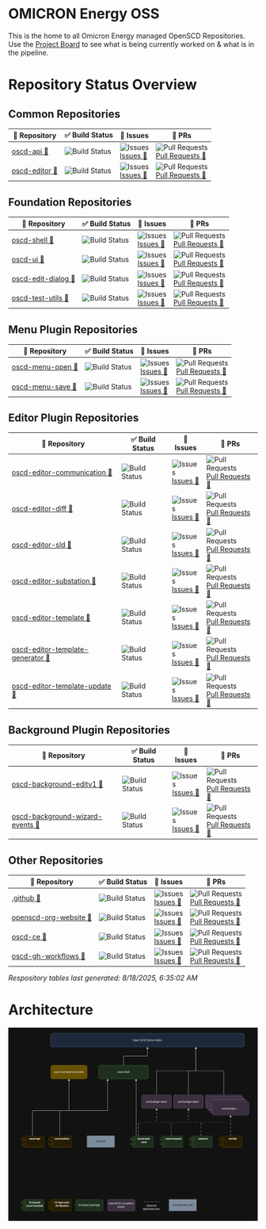 # OMICRON Energy OSS

This is the home to all Omicron Energy managed OpenSCD Repositories.
Use the [Project Board](https://github.com/orgs/OMICRONEnergyOSS/projects/2) to see what is being currently worked on & what is in the pipeline.

# Repository Status Overview

    
## Common Repositories
  | 📘 Repository | ✅ Build Status | 🐛 Issues | 🔁 PRs |
  |-------------|----------------|----------------|--------|
| <a href="https://github.com/OMICRONEnergyOSS/oscd-api" target="_blank" rel="noopener">oscd-api 🔗</a> | ![Build Status](https://img.shields.io/github/actions/workflow/status/OMICRONEnergyOSS/oscd-api/test.yml?branch=main) | ![Issues](https://img.shields.io/github/issues/OMICRONEnergyOSS/oscd-api)<br>[Issues 🔗](https://github.com/OMICRONEnergyOSS/oscd-api/issues/) | ![Pull Requests](https://img.shields.io/github/issues-pr/OMICRONEnergyOSS/oscd-api)<br>[Pull Requests 🔗](https://github.com/OMICRONEnergyOSS/oscd-api/pulls/) | 
| <a href="https://github.com/OMICRONEnergyOSS/oscd-editor" target="_blank" rel="noopener">oscd-editor 🔗</a> | ![Build Status](https://img.shields.io/github/actions/workflow/status/OMICRONEnergyOSS/oscd-editor/test.yml?branch=main) | ![Issues](https://img.shields.io/github/issues/OMICRONEnergyOSS/oscd-editor)<br>[Issues 🔗](https://github.com/OMICRONEnergyOSS/oscd-editor/issues/) | ![Pull Requests](https://img.shields.io/github/issues-pr/OMICRONEnergyOSS/oscd-editor)<br>[Pull Requests 🔗](https://github.com/OMICRONEnergyOSS/oscd-editor/pulls/) | 

    
## Foundation Repositories
  | 📘 Repository | ✅ Build Status | 🐛 Issues | 🔁 PRs |
  |-------------|----------------|----------------|--------|
| <a href="https://github.com/OMICRONEnergyOSS/oscd-shell" target="_blank" rel="noopener">oscd-shell 🔗</a> | ![Build Status](https://img.shields.io/github/actions/workflow/status/OMICRONEnergyOSS/oscd-shell/test.yml?branch=main) | ![Issues](https://img.shields.io/github/issues/OMICRONEnergyOSS/oscd-shell)<br>[Issues 🔗](https://github.com/OMICRONEnergyOSS/oscd-shell/issues/) | ![Pull Requests](https://img.shields.io/github/issues-pr/OMICRONEnergyOSS/oscd-shell)<br>[Pull Requests 🔗](https://github.com/OMICRONEnergyOSS/oscd-shell/pulls/) | 
| <a href="https://github.com/OMICRONEnergyOSS/oscd-ui" target="_blank" rel="noopener">oscd-ui 🔗</a> | ![Build Status](https://img.shields.io/github/actions/workflow/status/OMICRONEnergyOSS/oscd-ui/test.yml?branch=main) | ![Issues](https://img.shields.io/github/issues/OMICRONEnergyOSS/oscd-ui)<br>[Issues 🔗](https://github.com/OMICRONEnergyOSS/oscd-ui/issues/) | ![Pull Requests](https://img.shields.io/github/issues-pr/OMICRONEnergyOSS/oscd-ui)<br>[Pull Requests 🔗](https://github.com/OMICRONEnergyOSS/oscd-ui/pulls/) | 
| <a href="https://github.com/OMICRONEnergyOSS/oscd-edit-dialog" target="_blank" rel="noopener">oscd-edit-dialog 🔗</a> | ![Build Status](https://img.shields.io/github/actions/workflow/status/OMICRONEnergyOSS/oscd-edit-dialog/test.yml?branch=main) | ![Issues](https://img.shields.io/github/issues/OMICRONEnergyOSS/oscd-edit-dialog)<br>[Issues 🔗](https://github.com/OMICRONEnergyOSS/oscd-edit-dialog/issues/) | ![Pull Requests](https://img.shields.io/github/issues-pr/OMICRONEnergyOSS/oscd-edit-dialog)<br>[Pull Requests 🔗](https://github.com/OMICRONEnergyOSS/oscd-edit-dialog/pulls/) | 
| <a href="https://github.com/OMICRONEnergyOSS/oscd-test-utils" target="_blank" rel="noopener">oscd-test-utils 🔗</a> | ![Build Status](https://img.shields.io/github/actions/workflow/status/OMICRONEnergyOSS/oscd-test-utils/test.yml?branch=main) | ![Issues](https://img.shields.io/github/issues/OMICRONEnergyOSS/oscd-test-utils)<br>[Issues 🔗](https://github.com/OMICRONEnergyOSS/oscd-test-utils/issues/) | ![Pull Requests](https://img.shields.io/github/issues-pr/OMICRONEnergyOSS/oscd-test-utils)<br>[Pull Requests 🔗](https://github.com/OMICRONEnergyOSS/oscd-test-utils/pulls/) | 

    
## Menu Plugin Repositories
  | 📘 Repository | ✅ Build Status | 🐛 Issues | 🔁 PRs |
  |-------------|----------------|----------------|--------|
| <a href="https://github.com/OMICRONEnergyOSS/oscd-menu-open" target="_blank" rel="noopener">oscd-menu-open 🔗</a> | ![Build Status](https://img.shields.io/github/actions/workflow/status/OMICRONEnergyOSS/oscd-menu-open/test.yml?branch=main) | ![Issues](https://img.shields.io/github/issues/OMICRONEnergyOSS/oscd-menu-open)<br>[Issues 🔗](https://github.com/OMICRONEnergyOSS/oscd-menu-open/issues/) | ![Pull Requests](https://img.shields.io/github/issues-pr/OMICRONEnergyOSS/oscd-menu-open)<br>[Pull Requests 🔗](https://github.com/OMICRONEnergyOSS/oscd-menu-open/pulls/) | 
| <a href="https://github.com/OMICRONEnergyOSS/oscd-menu-save" target="_blank" rel="noopener">oscd-menu-save 🔗</a> | ![Build Status](https://img.shields.io/github/actions/workflow/status/OMICRONEnergyOSS/oscd-menu-save/test.yml?branch=main) | ![Issues](https://img.shields.io/github/issues/OMICRONEnergyOSS/oscd-menu-save)<br>[Issues 🔗](https://github.com/OMICRONEnergyOSS/oscd-menu-save/issues/) | ![Pull Requests](https://img.shields.io/github/issues-pr/OMICRONEnergyOSS/oscd-menu-save)<br>[Pull Requests 🔗](https://github.com/OMICRONEnergyOSS/oscd-menu-save/pulls/) | 

    
## Editor Plugin Repositories
  | 📘 Repository | ✅ Build Status | 🐛 Issues | 🔁 PRs |
  |-------------|----------------|----------------|--------|
| <a href="https://github.com/OMICRONEnergyOSS/oscd-editor-communication" target="_blank" rel="noopener">oscd-editor-communication 🔗</a> | ![Build Status](https://img.shields.io/github/actions/workflow/status/OMICRONEnergyOSS/oscd-editor-communication/test.yml?branch=main) | ![Issues](https://img.shields.io/github/issues/OMICRONEnergyOSS/oscd-editor-communication)<br>[Issues 🔗](https://github.com/OMICRONEnergyOSS/oscd-editor-communication/issues/) | ![Pull Requests](https://img.shields.io/github/issues-pr/OMICRONEnergyOSS/oscd-editor-communication)<br>[Pull Requests 🔗](https://github.com/OMICRONEnergyOSS/oscd-editor-communication/pulls/) | 
| <a href="https://github.com/OMICRONEnergyOSS/oscd-editor-diff" target="_blank" rel="noopener">oscd-editor-diff 🔗</a> | ![Build Status](https://img.shields.io/github/actions/workflow/status/OMICRONEnergyOSS/oscd-editor-diff/test.yml?branch=main) | ![Issues](https://img.shields.io/github/issues/OMICRONEnergyOSS/oscd-editor-diff)<br>[Issues 🔗](https://github.com/OMICRONEnergyOSS/oscd-editor-diff/issues/) | ![Pull Requests](https://img.shields.io/github/issues-pr/OMICRONEnergyOSS/oscd-editor-diff)<br>[Pull Requests 🔗](https://github.com/OMICRONEnergyOSS/oscd-editor-diff/pulls/) | 
| <a href="https://github.com/OMICRONEnergyOSS/oscd-editor-sld" target="_blank" rel="noopener">oscd-editor-sld 🔗</a> | ![Build Status](https://img.shields.io/github/actions/workflow/status/OMICRONEnergyOSS/oscd-editor-sld/test.yml?branch=main) | ![Issues](https://img.shields.io/github/issues/OMICRONEnergyOSS/oscd-editor-sld)<br>[Issues 🔗](https://github.com/OMICRONEnergyOSS/oscd-editor-sld/issues/) | ![Pull Requests](https://img.shields.io/github/issues-pr/OMICRONEnergyOSS/oscd-editor-sld)<br>[Pull Requests 🔗](https://github.com/OMICRONEnergyOSS/oscd-editor-sld/pulls/) | 
| <a href="https://github.com/OMICRONEnergyOSS/oscd-editor-substation" target="_blank" rel="noopener">oscd-editor-substation 🔗</a> | ![Build Status](https://img.shields.io/github/actions/workflow/status/OMICRONEnergyOSS/oscd-editor-substation/test.yml?branch=main) | ![Issues](https://img.shields.io/github/issues/OMICRONEnergyOSS/oscd-editor-substation)<br>[Issues 🔗](https://github.com/OMICRONEnergyOSS/oscd-editor-substation/issues/) | ![Pull Requests](https://img.shields.io/github/issues-pr/OMICRONEnergyOSS/oscd-editor-substation)<br>[Pull Requests 🔗](https://github.com/OMICRONEnergyOSS/oscd-editor-substation/pulls/) | 
| <a href="https://github.com/OMICRONEnergyOSS/oscd-editor-template" target="_blank" rel="noopener">oscd-editor-template 🔗</a> | ![Build Status](https://img.shields.io/github/actions/workflow/status/OMICRONEnergyOSS/oscd-editor-template/test.yml?branch=main) | ![Issues](https://img.shields.io/github/issues/OMICRONEnergyOSS/oscd-editor-template)<br>[Issues 🔗](https://github.com/OMICRONEnergyOSS/oscd-editor-template/issues/) | ![Pull Requests](https://img.shields.io/github/issues-pr/OMICRONEnergyOSS/oscd-editor-template)<br>[Pull Requests 🔗](https://github.com/OMICRONEnergyOSS/oscd-editor-template/pulls/) | 
| <a href="https://github.com/OMICRONEnergyOSS/oscd-editor-template-generator" target="_blank" rel="noopener">oscd-editor-template-generator 🔗</a> | ![Build Status](https://img.shields.io/github/actions/workflow/status/OMICRONEnergyOSS/oscd-editor-template-generator/test.yml?branch=main) | ![Issues](https://img.shields.io/github/issues/OMICRONEnergyOSS/oscd-editor-template-generator)<br>[Issues 🔗](https://github.com/OMICRONEnergyOSS/oscd-editor-template-generator/issues/) | ![Pull Requests](https://img.shields.io/github/issues-pr/OMICRONEnergyOSS/oscd-editor-template-generator)<br>[Pull Requests 🔗](https://github.com/OMICRONEnergyOSS/oscd-editor-template-generator/pulls/) | 
| <a href="https://github.com/OMICRONEnergyOSS/oscd-editor-template-update" target="_blank" rel="noopener">oscd-editor-template-update 🔗</a> | ![Build Status](https://img.shields.io/github/actions/workflow/status/OMICRONEnergyOSS/oscd-editor-template-update/test.yml?branch=main) | ![Issues](https://img.shields.io/github/issues/OMICRONEnergyOSS/oscd-editor-template-update)<br>[Issues 🔗](https://github.com/OMICRONEnergyOSS/oscd-editor-template-update/issues/) | ![Pull Requests](https://img.shields.io/github/issues-pr/OMICRONEnergyOSS/oscd-editor-template-update)<br>[Pull Requests 🔗](https://github.com/OMICRONEnergyOSS/oscd-editor-template-update/pulls/) | 

    
## Background Plugin Repositories
  | 📘 Repository | ✅ Build Status | 🐛 Issues | 🔁 PRs |
  |-------------|----------------|----------------|--------|
| <a href="https://github.com/OMICRONEnergyOSS/oscd-background-editv1" target="_blank" rel="noopener">oscd-background-editv1 🔗</a> | ![Build Status](https://img.shields.io/github/actions/workflow/status/OMICRONEnergyOSS/oscd-background-editv1/test.yml?branch=main) | ![Issues](https://img.shields.io/github/issues/OMICRONEnergyOSS/oscd-background-editv1)<br>[Issues 🔗](https://github.com/OMICRONEnergyOSS/oscd-background-editv1/issues/) | ![Pull Requests](https://img.shields.io/github/issues-pr/OMICRONEnergyOSS/oscd-background-editv1)<br>[Pull Requests 🔗](https://github.com/OMICRONEnergyOSS/oscd-background-editv1/pulls/) | 
| <a href="https://github.com/OMICRONEnergyOSS/oscd-background-wizard-events" target="_blank" rel="noopener">oscd-background-wizard-events 🔗</a> | ![Build Status](https://img.shields.io/github/actions/workflow/status/OMICRONEnergyOSS/oscd-background-wizard-events/test.yml?branch=main) | ![Issues](https://img.shields.io/github/issues/OMICRONEnergyOSS/oscd-background-wizard-events)<br>[Issues 🔗](https://github.com/OMICRONEnergyOSS/oscd-background-wizard-events/issues/) | ![Pull Requests](https://img.shields.io/github/issues-pr/OMICRONEnergyOSS/oscd-background-wizard-events)<br>[Pull Requests 🔗](https://github.com/OMICRONEnergyOSS/oscd-background-wizard-events/pulls/) | 

    
## Other Repositories
  | 📘 Repository | ✅ Build Status | 🐛 Issues | 🔁 PRs |
  |-------------|----------------|----------------|--------|
| <a href="https://github.com/OMICRONEnergyOSS/.github" target="_blank" rel="noopener">.github 🔗</a> | ![Build Status](https://img.shields.io/github/actions/workflow/status/OMICRONEnergyOSS/.github/test.yml?branch=main) | ![Issues](https://img.shields.io/github/issues/OMICRONEnergyOSS/.github)<br>[Issues 🔗](https://github.com/OMICRONEnergyOSS/.github/issues/) | ![Pull Requests](https://img.shields.io/github/issues-pr/OMICRONEnergyOSS/.github)<br>[Pull Requests 🔗](https://github.com/OMICRONEnergyOSS/.github/pulls/) | 
| <a href="https://github.com/OMICRONEnergyOSS/openscd-org-website" target="_blank" rel="noopener">openscd-org-website 🔗</a> | ![Build Status](https://img.shields.io/github/actions/workflow/status/OMICRONEnergyOSS/openscd-org-website/test.yml?branch=main) | ![Issues](https://img.shields.io/github/issues/OMICRONEnergyOSS/openscd-org-website)<br>[Issues 🔗](https://github.com/OMICRONEnergyOSS/openscd-org-website/issues/) | ![Pull Requests](https://img.shields.io/github/issues-pr/OMICRONEnergyOSS/openscd-org-website)<br>[Pull Requests 🔗](https://github.com/OMICRONEnergyOSS/openscd-org-website/pulls/) | 
| <a href="https://github.com/OMICRONEnergyOSS/oscd-ce" target="_blank" rel="noopener">oscd-ce 🔗</a> | ![Build Status](https://img.shields.io/github/actions/workflow/status/OMICRONEnergyOSS/oscd-ce/test.yml?branch=main) | ![Issues](https://img.shields.io/github/issues/OMICRONEnergyOSS/oscd-ce)<br>[Issues 🔗](https://github.com/OMICRONEnergyOSS/oscd-ce/issues/) | ![Pull Requests](https://img.shields.io/github/issues-pr/OMICRONEnergyOSS/oscd-ce)<br>[Pull Requests 🔗](https://github.com/OMICRONEnergyOSS/oscd-ce/pulls/) | 
| <a href="https://github.com/OMICRONEnergyOSS/oscd-gh-workflows" target="_blank" rel="noopener">oscd-gh-workflows 🔗</a> | ![Build Status](https://img.shields.io/github/actions/workflow/status/OMICRONEnergyOSS/oscd-gh-workflows/test.yml?branch=main) | ![Issues](https://img.shields.io/github/issues/OMICRONEnergyOSS/oscd-gh-workflows)<br>[Issues 🔗](https://github.com/OMICRONEnergyOSS/oscd-gh-workflows/issues/) | ![Pull Requests](https://img.shields.io/github/issues-pr/OMICRONEnergyOSS/oscd-gh-workflows)<br>[Pull Requests 🔗](https://github.com/OMICRONEnergyOSS/oscd-gh-workflows/pulls/) | 


    
_Respository tables last generated: 8/18/2025, 6:35:02 AM_
  

# Architecture

![Architecture](/assets/oscd-arch.png)
